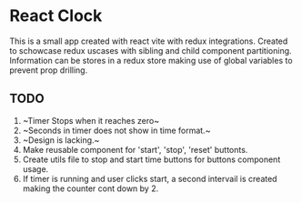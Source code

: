 # React Clock

This is a small app created with react vite with redux integrations. Created to schowcase redux uscases with sibling and child component partitioning. Information can be stores in a redux store making use of global variables to prevent prop drilling.

## TODO

1. ~Timer Stops when it reaches zero~
2. ~Seconds in timer does not show in time format.~
3. ~Design is lacking.~
4. Make reusable component for 'start', 'stop', 'reset' buttonts.
5. Create utils file to stop and start time buttons for buttons component usage.
6. If timer is running and user clicks start, a second intervail is created making the counter cont down by 2.